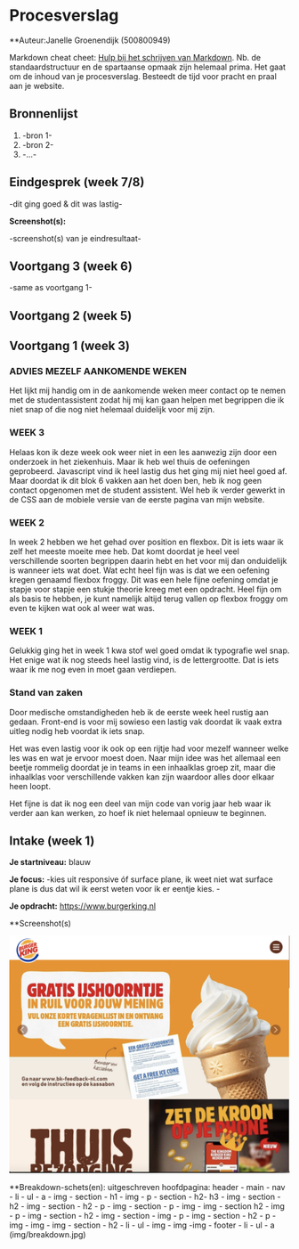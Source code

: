 # Procesverslag
**Auteur:Janelle Groenendijk (500800949)

Markdown cheat cheet: [Hulp bij het schrijven van Markdown](https://github.com/adam-p/markdown-here/wiki/Markdown-Cheatsheet). Nb. de standaardstructuur en de spartaanse opmaak zijn helemaal prima. Het gaat om de inhoud van je procesverslag. Besteedt de tijd voor pracht en praal aan je website.



## Bronnenlijst
1. -bron 1-
2. -bron 2-
3. -...-



## Eindgesprek (week 7/8)

-dit ging goed & dit was lastig-

**Screenshot(s):**

-screenshot(s) van je eindresultaat-



## Voortgang 3 (week 6)

-same as voortgang 1-



## Voortgang 2 (week 5)





## Voortgang 1 (week 3)

### ADVIES MEZELF AANKOMENDE WEKEN
Het lijkt mij handig om in de aankomende weken meer contact op te nemen met de studentassistent zodat hij mij kan gaan helpen met begrippen die ik niet snap of die nog niet helemaal duidelijk voor mij zijn.

### WEEK 3
Helaas kon ik deze week ook weer niet in een les aanwezig zijn door een onderzoek in het ziekenhuis.
Maar ik heb wel thuis de oefeningen geprobeerd. Javascript vind ik heel lastig dus het ging mij niet heel goed af. Maar doordat ik dit blok 6 vakken aan het doen ben, heb ik nog geen contact opgenomen met de student assistent. Wel heb ik verder gewerkt in de CSS aan de mobiele versie van de eerste pagina van mijn website.

### WEEK 2
In week 2 hebben we het gehad over position en flexbox. Dit is iets waar ik zelf het meeste moeite mee heb. Dat komt doordat je heel veel verschillende soorten begrippen daarin hebt en het voor mij dan onduidelijk is wanneer iets wat doet. 
Wat echt heel fijn was is dat we een oefening kregen genaamd flexbox froggy. Dit was een hele fijne oefening omdat je stapje voor stapje een stukje theorie kreeg met een opdracht. Heel fijn om als basis te hebben, je kunt namelijk altijd terug vallen op flexbox froggy om even te kijken wat ook al weer wat was.

### WEEK 1
Gelukkig ging het in week 1 kwa stof wel goed omdat ik typografie wel snap. Het enige wat ik nog steeds heel lastig vind, is de lettergrootte. Dat is iets waar ik me nog even in moet gaan verdiepen.

### Stand van zaken

Door medische omstandigheden heb ik de eerste week heel rustig aan gedaan. Front-end is voor mij sowieso een lastig vak doordat ik vaak extra uitleg nodig heb voordat ik iets snap. 

Het was even lastig voor ik ook op een rijtje had voor mezelf wanneer welke les was en wat je ervoor moest doen. Naar mijn idee was het allemaal een beetje rommelig doordat je in teams in een inhaalklas groep zit, maar die inhaalklas voor verschillende vakken kan zijn waardoor alles door elkaar heen loopt. 

Het fijne is dat ik nog een deel van mijn code van vorig jaar heb waar ik verder aan kan werken, zo hoef ik niet helemaal opnieuw te beginnen.

## Intake (week 1)

**Je startniveau:** blauw

**Je focus:** -kies uit responsive óf surface plane, ik weet niet wat surface plane is dus dat wil ik eerst weten voor ik er eentje kies. -

**Je opdracht:** https://www.burgerking.nl 

**Screenshot(s)

![screenshot(s) die een goed beeld geven van de website die je gaat maken](images/burgerking1.png)


**Breakdown-schets(en): 
uitgeschreven
hoofdpagina: header - main - nav - li - ul - a - img - section - h1 - img - p - section - h2- h3 - img - section - h2 - img - section - h2 - p - img - section - p - img - img - section h2 - img - p - img - section - h2 - img - section - img - p - img - section - h2 - p - img - img - img - section - h2 - li - ul - img - img -img - footer - li - ul - a 
(img/breakdown.jpg)

<!--[-voorlopige breakdownschets(en) van een of beide pagina's van de site die je gaat maken-](images/dummy-image.svg)
